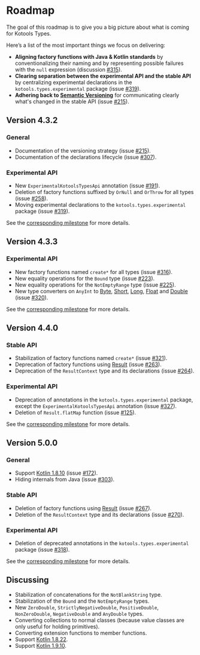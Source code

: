 <!--
    Copyright 2023 Kotools S.A.S.U.
    Use of this source code is governed by the MIT license.
-->

# Roadmap

The goal of this roadmap is to give you a big picture about what is coming for
Kotools Types.

Here’s a list of the most important things we focus on delivering:

- **Aligning factory functions with Java & Kotlin standards** by
  conventionalizing their naming and by representing possible failures with the
  `null` expression (discussion [#315]).
- **Clearing separation between the experimental API and the stable API** by
  centralizing experimental declarations in the `kotools.types.experimental`
  package (issue [#319]).
- **Adhering back to [Semantic Versioning][semantic-versioning]** for
  communicating clearly what's changed in the stable API (issue [#215]).

## Version 4.3.2 <a id="v4.3.2"></a>

### General <a id="v4.3.2-general"></a>

- Documentation of the versioning strategy (issue [#215]).
- Documentation of the declarations lifecycle (issue [#307]).

### Experimental API <a id="v4.3.2-experimental-api"></a>

- New `ExperimentalKotoolsTypesApi` annotation (issue [#191]).
- Deletion of factory functions suffixed by `OrNull` and `OrThrow` for all
  types (issue [#258]).
- Moving experimental declarations to the `kotools.types.experimental` package
  (issue [#319]).

See the [corresponding milestone][milestone-4.3.2] for more details.

## Version 4.3.3 <a id="v4.3.3"></a>

### Experimental API <a id="v4.3.3-experimental-api"></a>

- New factory functions named `create*` for all types (issue [#316]).
- New equality operations for the `Bound` type (issue [#223]).
- New equality operations for the `NotEmptyRange` type (issue [#225]).
- New type converters on `AnyInt` to [Byte][kotlin.byte],
  [Short][kotlin.short], [Long][kotlin.long], [Float][kotlin.float] and
  [Double][kotlin.double] (issue [#320]).

See the [corresponding milestone][milestone-4.3.3] for more details.

## Version 4.4.0 <a id="v4.4.0"></a>

### Stable API <a id="v4.4.0-stable-api"></a>

- Stabilization of factory functions named `create*` (issue [#321]).
- Deprecation of factory functions using [Result][kotlin.result] (issue
  [#263]).
- Deprecation of the `ResultContext` type and its declarations (issue [#264]).

### Experimental API <a id="v4.4.0-experimental-api"></a>

- Deprecation of annotations in the `kotools.types.experimental` package, except
  the `ExperimentalKotoolsTypesApi` annotation (issue [#327]).
- Deletion of `Result.flatMap` function (issue [#125]).

See the [corresponding milestone][milestone-4.4.0] for more details.

## Version 5.0.0 <a id="v5.0.0"></a>

### General <a id="v5.0.0-general"></a>

- Support [Kotlin 1.8.10][kotlin-1.8.10] (issue [#172]).
- Hiding internals from Java (issue [#303]).

### Stable API <a id="v5.0.0-stable-api"></a>

- Deletion of factory functions using [Result][kotlin.result] (issue [#267]).
- Deletion of the `ResultContext` type and its declarations (issue [#270]).

### Experimental API <a id="v5.0.0-experimental-api"></a>

- Deletion of deprecated annotations in the `kotools.types.experimental`
  package (issue [#318]).

See the [corresponding milestone][milestone-5.0.0] for more details.

## Discussing

- Stabilization of concatenations for the `NotBlankString` type.
- Stabilization of the `Bound` and the `NotEmptyRange` types.
- New `ZeroDouble`, `StrictlyNegativeDouble`, `PositiveDouble`, `NonZeroDouble`,
  `NegativeDouble` and `AnyDouble` types.
- Converting collections to normal classes (because value classes are only
  useful for holding primitives).
- Converting extension functions to member functions.
- Support [Kotlin 1.8.22][kotlin-1.8.22].
- Support [Kotlin 1.9.10][kotlin-1.9.10].

[#125]: https://github.com/kotools/types/issues/125
[#172]: https://github.com/kotools/types/issues/172
[#191]: https://github.com/kotools/types/issues/191
[#215]: https://github.com/kotools/types/issues/215
[#223]: https://github.com/kotools/types/issues/223
[#225]: https://github.com/kotools/types/issues/225
[#258]: https://github.com/kotools/types/issues/258
[#263]: https://github.com/kotools/types/issues/263
[#264]: https://github.com/kotools/types/issues/264
[#267]: https://github.com/kotools/types/issues/267
[#270]: https://github.com/kotools/types/issues/270
[#303]: https://github.com/kotools/types/issues/303
[#307]: https://github.com/kotools/types/issues/307
[#312]: https://github.com/kotools/types/issues/312
[#315]: https://github.com/kotools/types/discussions/315
[#316]: https://github.com/kotools/types/issues/316
[#318]: https://github.com/kotools/types/issues/318
[#319]: https://github.com/kotools/types/issues/319
[#320]: https://github.com/kotools/types/issues/320
[#321]: https://github.com/kotools/types/issues/321
[#327]: https://github.com/kotools/types/issues/327
[api-reference]: https://types.kotools.org
[kotlin-1.8.10]: https://github.com/JetBrains/kotlin/releases/tag/v1.8.10
[kotlin-1.8.22]: https://github.com/JetBrains/kotlin/releases/tag/v1.8.22
[kotlin-1.9.10]: https://github.com/JetBrains/kotlin/releases/tag/v1.9.10
[kotlin.byte]: https://kotlinlang.org/api/latest/jvm/stdlib/kotlin/-byte
[kotlin.double]: https://kotlinlang.org/api/latest/jvm/stdlib/kotlin/-double
[kotlin.float]: https://kotlinlang.org/api/latest/jvm/stdlib/kotlin/-float
[kotlin.long]: https://kotlinlang.org/api/latest/jvm/stdlib/kotlin/-long
[kotlin.result]: https://kotlinlang.org/api/latest/jvm/stdlib/kotlin/-result
[kotlin.short]: https://kotlinlang.org/api/latest/jvm/stdlib/kotlin/-short
[milestone-4.3.2]: https://github.com/kotools/types/milestone/22
[milestone-4.3.3]: https://github.com/kotools/types/milestone/29
[milestone-4.4.0]: https://github.com/kotools/types/milestone/7
[milestone-5.0.0]: https://github.com/kotools/types/milestone/27
[semantic-versioning]: https://semver.org
